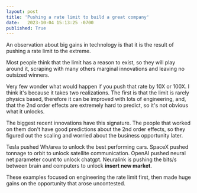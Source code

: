 ```yaml
---
layout: post
title: 'Pushing a rate limit to build a great company'
date:   2023-10-04 15:13:25 -0700
published: True 
---
```


An observation about big gains in technology is that it is the result of pushing a rate limit to the extreme. 

Most people think that the limit has a reason to exist, so they will play around it, scraping with many others marginal innovations and leaving no outsized winners. 

Very few wonder what would happen if you push that rate by 10X or 100X. I think it's because it takes two realizations. The first is that the limit is rarely physics based, therefore it can be improved with lots of engineering, and, that the 2nd order effects are extremely hard to predict, so it's not obvious what it unlocks.

The biggest recent innovations have this signature. The people that worked on them don't have good predictions about the 2nd order effects, so they figured out the scaling and worried about the business opportunity later. 

Tesla pushed Wh/area to unlock the best performing cars. SpaceX pushed tonnage to orbit to unlock satellite communication. OpenAI pushed neural net parameter count to unlock chatgpt. Neuralink is pushing the bits/s between brain and computers to unlock __insert new market__. 

These examples focused on engineering the rate limit first, then made huge gains on the opportunity that arose uncontested. 
